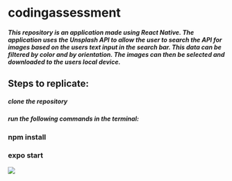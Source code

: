# codingassessment
##### This repository is an application made using React Native. The application uses the Unsplash API to allow the user to search the API for images based on the users text input in the search bar. This data can be filtered by color and by orientation. The images can then be selected and downloaded to the users local device.

## Steps to replicate:
##### clone the repository
##### run the following commands in the terminal:
### npm install
### expo start
 
![](https://github.com/davidsummers5/codingassessment/blob/main/Simulator%20Screen%20Recording%20-%20iPhone%2013%20-%202023-01-10%20at%2012.33.47.gif)
